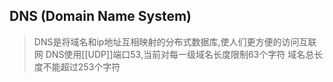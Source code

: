 ## DNS (Domain Name System)

>DNS是将域名和ip地址互相映射的分布式数据库,使人们更方便的访问互联网 DNS使用[[UDP]]端口53,当前对每一级域名长度限制63个字符 域名总长度不能超过253个字符